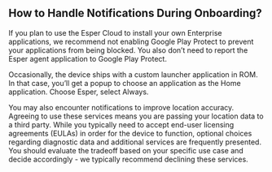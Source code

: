 
## How to Handle Notifications During Onboarding?

If you plan to use the Esper Cloud to install your own Enterprise applications, we recommend not enabling Google Play Protect to prevent your applications from being blocked. You also don’t need to report the Esper agent application to Google Play Protect.

Occasionally, the device ships with a custom launcher application in ROM. In that case, you’ll get a popup to choose an application as the Home application. Choose Esper, select Always.

You may also encounter notifications to improve location accuracy. Agreeing to use these services means you are passing your location data to a third party. While you typically need to accept end-user licensing agreements (EULAs) in order for the device to function, optional choices regarding diagnostic data and additional services are frequently presented. You should evaluate the tradeoff based on your specific use case and decide accordingly - we typically recommend declining these services.